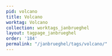 ```yaml
---
pid: volcano
title: Volcano
worktag: Volcano
collection: worktags_janbrueghel
layout: tagpage_janbrueghel
order: '184'
permalink: "/janbrueghel/tags/volcano/"
---
```

